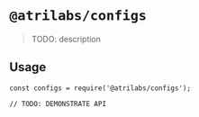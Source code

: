 # `@atrilabs/configs`

> TODO: description

## Usage

```
const configs = require('@atrilabs/configs');

// TODO: DEMONSTRATE API
```
